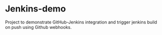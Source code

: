 # Jenkins-demo
Project to demonstrate GitHub-Jenkins integration and trigger jenkins build on push using Github webhooks.
